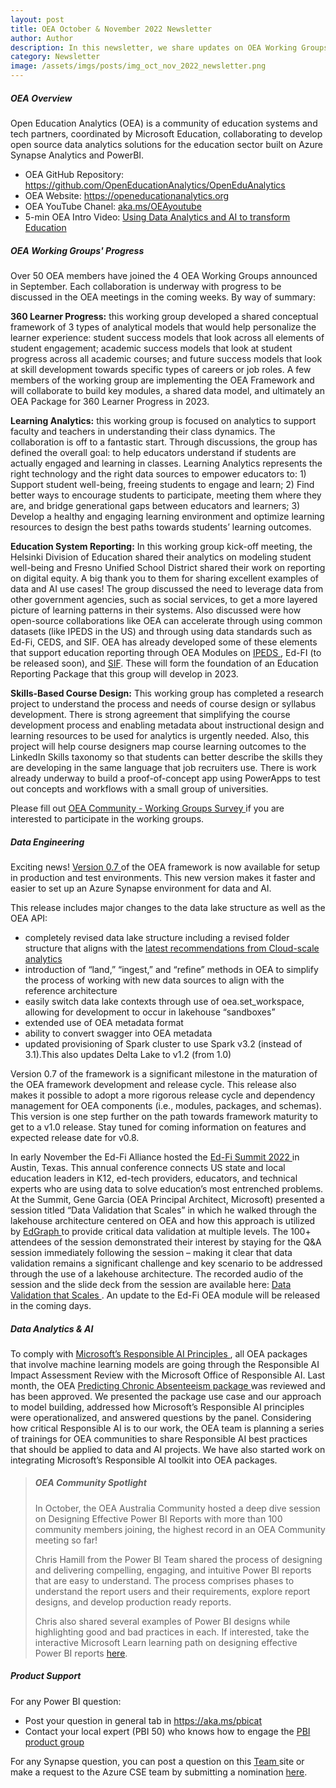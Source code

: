 ```yaml
---
layout: post
title: OEA October & November 2022 Newsletter
author: Author
description: In this newsletter, we share updates on OEA Working Groups and v0.7 release of the OEA framework.
category: Newsletter
image: /assets/imgs/posts/img_oct_nov_2022_newsletter.png
---
```


##### OEA Overview

Open Education Analytics (OEA) is a community of education systems and tech partners, coordinated by Microsoft Education, collaborating to develop open source data analytics solutions for the education sector built on Azure Synapse Analytics and PowerBI.  

- OEA GitHub Repository: <a href="https://github.com/OpenEducationAnalytics/OpenEduAnalytics" target="_blank">https://github.com/OpenEducationAnalytics/OpenEduAnalytics</a>
- OEA Website: <a href="https://openeducationanalytics.org" target="_blank">https://openeducationanalytics.org </a>
- OEA YouTube Chanel: <a href="https://www.youtube.com/channel/UCojAPdH6vmb395HWP_2yUXg" target="_blank">aka.ms/OEAyoutube </a>
- 5-min OEA Intro Video: <a href="https://www.youtube.com/watch?v=E0kmtQKRzTc" target="_blank">Using Data Analytics and AI to transform Education </a>

##### OEA Working Groups' Progress
Over 50 OEA members have joined the 4 OEA Working Groups announced in September. Each collaboration is underway with progress to be discussed in the OEA meetings in the coming weeks. By way of summary: 

**360 Learner Progress:** this working group developed a shared conceptual framework of 3 types of analytical models that would help personalize the learner experience: student success models that look across all elements of student engagement; academic success models that look at student progress across all academic courses; and future success models that look at skill development towards specific types of careers or job roles. A few members of the working group are implementing the OEA Framework and will collaborate to build key modules, a shared data model, and ultimately an OEA Package for 360 Learner Progress in 2023. 

**Learning Analytics:** this working group is focused on analytics to support faculty and teachers in understanding their class dynamics. The collaboration 
is off to a fantastic start. Through discussions, the group has defined the overall goal: to help educators understand if students are actually engaged and 
learning in classes. Learning Analytics represents the right technology and the right data sources to empower educators to: 1) Support student well-being, 
freeing students to engage and learn; 2) Find better ways to encourage students to participate, meeting them where they are, and bridge generational gaps between educators and learners; 3) Develop a healthy and engaging learning environment and optimize learning resources to design the best paths towards students’ learning outcomes. 
 
**Education System Reporting:** In this working group kick-off meeting, the Helsinki Division of Education shared their analytics on modeling 
student well-being and Fresno Unified School District shared their work on reporting on digital equity. A big thank you to them for sharing 
excellent examples of data and AI use cases! The group discussed the need to leverage data from other government agencies, such as social services, to get a more layered picture of learning patterns in their systems. Also discussed were how open-source collaborations like OEA can accelerate through using common datasets (like IPEDS in the US) and through using data standards such as Ed-Fi, CEDS, and SIF. OEA has already developed some of these elements that support education reporting through OEA Modules on <a href="https://github.com/OpenEducationAnalytics/OpenEduAnalytics/tree/main/modules/module_catalog/IPEDS" target="_blank">IPEDS </a>, Ed-FI (to be released soon), and <a href="https://github.com/OpenEducationAnalytics/OpenEduAnalytics/tree/main/modules/module_catalog/SIF" target="_blank">SIF</a>. These will form the foundation of an Education Reporting Package that this group will develop in 
2023.
 
**Skills-Based Course Design:** This working group has completed a research project to understand the process and needs of course design or syllabus development. There is strong agreement that simplifying the course development process and enabling metadata about instructional design and learning resources to be used for analytics is urgently needed. Also, this project will help course designers map course learning outcomes to the LinkedIn Skills taxonomy so that students can better describe the skills they are developing in the same language that job recruiters use. There is work already underway to build a proof-of-concept app using PowerApps to test out concepts and workflows with a small group of universities. 

Please fill out <a href="https://forms.office.com/pages/responsepage.aspx?id=v4j5cvGGr0GRqy180BHbR8N9dofOqa1PobxBN5c5ZxtUQlozU1hPVE1LQlg3WlJETEpGTFVROVFERi4u" target="_blank">OEA Community - Working Groups Survey </a> if you are interested to participate in the working groups.  

##### Data Engineering
Exciting news! <a href="https://github.com/OpenEducationAnalytics/OpenEduAnalytics/releases/tag/v0.7" target="_blank">Version 0.7 </a> of the OEA framework is now available for setup in production and test environments. This new version makes it faster and easier to set up an Azure Synapse environment for data and AI.

This release includes major changes to the data lake structure as well as the OEA API:  

- completely revised data lake structure including a revised folder structure that aligns with the <a href="https://learn.microsoft.com/en-us/azure/cloud-adoption-framework/scenarios/cloud-scale-analytics/best-practices/data-lake-zones" target="_blank">latest recommendations from Cloud-scale analytics </a>   
- introduction of “land,” “ingest,” and “refine” methods in OEA to simplify the process of working with new data sources to align with the reference architecture  
- easily switch data lake contexts through use of oea.set_workspace, allowing for development to occur in lakehouse “sandboxes”  
- extended use of OEA metadata format  
- ability to convert swagger into OEA metadata  
- updated provisioning of Spark cluster to use Spark v3.2 (instead of 3.1).This also updates Delta Lake to v1.2 (from 1.0)  

Version 0.7 of the framework is a significant milestone in the maturation of the OEA framework development and release cycle. This release also makes it possible to adopt a more rigorous release cycle and dependency management for OEA components (i.e., modules, packages, and schemas). This version is one step further on the path towards framework maturity to get to a v1.0 release. Stay tuned for coming information on features and expected release date for v0.8. 

In early November the Ed-Fi Alliance hosted the <a href="https://www.ed-fi.org/event/summit-2022/" target="_blank">Ed-Fi Summit 2022 </a> in Austin, Texas. This annual conference connects US state and local education leaders in K12, ed-tech providers, educators, and technical experts who are using data to solve education’s most entrenched problems. At the Summit, Gene Garcia (OEA Principal Architect, Microsoft) presented a session titled “Data Validation that Scales” in which he walked through the lakehouse architecture centered on OEA and how this approach is utilized by <a href="https://www.edgraph.com/" target="_blank">EdGraph </a> to provide critical data validation at multiple levels. The 100+ attendees of the session demonstrated their interest by staying for the Q&A session immediately following the session – making it clear that data validation remains a significant challenge and key scenario to be addressed through the use of a lakehouse architecture. The recorded audio of the session and the slide deck from the session are available here: 
<a href="https://events.bizzabo.com/summit22/agenda/session/932235" target="_blank">Data Validation that Scales </a>. An update to the Ed-Fi OEA module will be released in the coming days.  

##### Data Analytics & AI
To comply with <a href="https://www.microsoft.com/en-us/ai/our-approach?activetab=pivot1%3aprimaryr5" target="_blank">Microsoft’s Responsible AI Principles </a>, all OEA packages that involve machine learning models are going through the Responsible AI Impact Assessment Review with the Microsoft Office of Responsible AI. Last month, the OEA <a href="https://github.com/OpenEducationAnalytics/OpenEduAnalytics/tree/main/packages/package_catalog/Predicting_Chronic_Absenteeism" target="_blank"> Predicting Chronic Absenteeism package </a> was reviewed and has been approved. We presented the package use case and our approach to model building, addressed how Microsoft’s Responsible AI principles were operationalized, and answered questions by the panel. Considering how critical Responsible AI is to our work, the OEA team is planning a series of trainings for OEA communities to share Responsible AI best practices that should be applied to data and AI projects. We have also started work on integrating Microsoft’s Responsible AI toolkit into OEA packages. 

>
> ##### OEA Community Spotlight
>
>  In October, the OEA Australia Community hosted a deep dive session on Designing Effective Power BI Reports with more than 100 community members joining, the highest record in an OEA Community meeting so far! 
>   
> Chris Hamill from the Power BI Team shared the process of designing and delivering compelling, engaging, and intuitive Power BI reports that are easy to understand. The process comprises phases to understand the report users and their requirements, explore report designs, and develop production ready reports. 
> 
> Chris also shared several examples of Power BI designs while highlighting good and bad practices in each. If interested, take the interactive Microsoft Learn learning path on designing effective Power BI reports <a href="https://learn.microsoft.com/en-us/training/paths/power-bi-effective/" target="_blank"> here</a>.  

##### Product Support
For any Power BI question: 
- Post your question in general tab in <a href="https://aka.ms/pbicat " target="_blank">https://aka.ms/pbicat</a> 
- Contact your local expert (PBI 50) who knows how to engage the <a href="https://microsoft.sharepoint.com/teams/PBICATPortal/SitePages/Marquee.aspx?historyId=7BAF2FC2-4543-493C-AFD2-AD4E0B5FC64E&contentId=91DD67E2-07DE-4E4C-B73E-37986385CC2C" target="_blank"> PBI product group</a> 
 
For any Synapse question, you can post a question on this <a href="https://teams.microsoft.com/_?tenantId=72f988bf-86f1-41af-91ab-2d7cd011db47#/l/team/19:UgZ55PTYhXk7xj7T2luIBIuSJcy6RzWlm2fbfx4VSZ01@thread.tacv2/conversations?groupId=c89b27d7-91c1-4cc7-aa61-c6633c2e3904&tenantId=72f988bf-86f1-41af-91ab-2d7cd011db47&deeplinkId=06305baa-bf49-4071-b43f-9433c36462c6
" target="_blank">Team </a>  site or make a request to the Azure CSE team by submitting a nomination <a href="https://microsoft.sharepoint.com/teams/SynapseCSE/SitePages/Engage-Azure-Synapse-CSE.aspx" target="_blank">here</a>.
